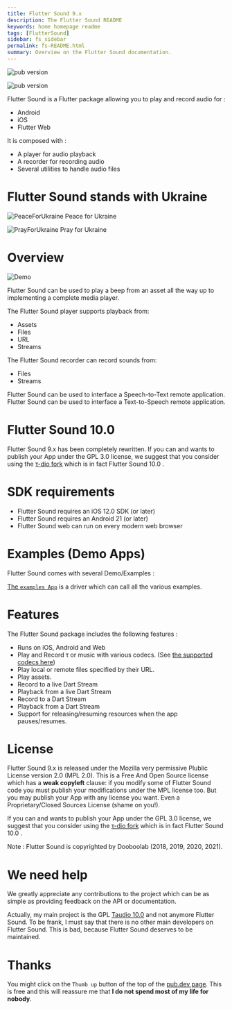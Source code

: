 ```yaml
---
title: Flutter Sound 9.x
description: The Flutter Sound README
keywords: home homepage readme
tags: [FlutterSound]
sidebar: fs_sidebar
permalink: fs-README.html
summary: Overview on the Flutter Sound documentation.
---
```


![pub version](https://img.shields.io/pub/v/flutter_sound.svg?style=flat-square)

![pub version](https://tau.canardoux.xyz/images/fs/Logotype-primary)

Flutter Sound is a Flutter package allowing you to play and record audio for :

- Android
- iOS
- Flutter Web

It is composed with :

- A player for audio playback
- A recorder for recording audio
- Several utilities to handle audio files

# Flutter Sound stands with Ukraine

![PeaceForUkraine](https://tau.canardoux.xyz/images/2-year-old-irish-girl-ukrainian.jpg)
Peace for Ukraine

![PrayForUkraine](https://tau.canardoux.xyz/images/banner.png)
Pray for Ukraine

# Overview

![Demo](https://user-images.githubusercontent.com/27461460/77531555-77c9ec00-6ed6-11ea-9813-320f943b08cc.gif)

Flutter Sound can be used to play a beep from an asset all the way up to implementing a complete media player.

The Flutter Sound player supports playback from:

- Assets
- Files
- URL
- Streams

The Flutter Sound recorder can record sounds from:

- Files
- Streams

Flutter Sound can be used to interface a Speech-to-Text remote application.
Flutter Sound can be used to interface a Text-to-Speech remote application.

# Flutter Sound 10.0

Flutter Sound 9.x has been completely rewritten. If you can and wants to publish your App under the GPL 3.0 license, we suggest that you consider using the [τ-dio fork](https://tau.canardoux.xyz/td-README.html) which is in fact Flutter Sound 10.0 .

# SDK requirements

- Flutter Sound requires an iOS 12.0 SDK \(or later\)
- Flutter Sound requires an Android 21 \(or later\)
- Flutter Sound web can run on every modern web browser

# Examples \(Demo Apps\)

Flutter Sound comes with several Demo/Examples :

[The `examples App`](https://github.com/canardoux/flutter_sound/blob/master/flutter_sound/example/lib/main.dart) is a driver which can call all the various examples.

# Features

The Flutter Sound package includes the following features :

- Runs on iOS, Android and Web
- Play and Record τ or music with various codecs. \(See [the supported codecs here](fs-guides_codec.html)\)
- Play local or remote files specified by their URL.
- Play assets.
- Record to a live Dart Stream
- Playback from a live Dart Stream
- Record to a Dart Stream
- Playback from a Dart Stream
- Support for releasing/resuming resources when the app pauses/resumes.

# License

Flutter Sound 9.x is released under the Mozilla very permissive Plublic License version 2.0 (MPL 2.0). This is a Free And Open Source license which has a **weak copyleft** clause: if you modify some of Flutter Sound code you must publish your modifications under the MPL license too. But you may publish your App with any license you want. Even a Proprietary/Closed Sources License (shame on you!).

If you can and wants to publish your App under the GPL 3.0 license, we suggest that you consider using the [τ-dio fork](https://tau.canardoux.xyz/td-README.html) which is in fact Flutter Sound 10.0 .

Note : Flutter Sound is copyrighted by Dooboolab (2018, 2019, 2020, 2021).

# We need help

We greatly appreciate any contributions to the project which can be as simple as providing feedback on the API or documentation.

Actually, my main project is the GPL [Taudio 10.0](https://tau.canardoux.xyz/td-README.html) and not anymore Flutter Sound. To be frank, I must say that there is no other main developers on Flutter Sound. This is bad, because Flutter Sound deserves to be maintained.

# Thanks

You might click on the `Thumb up` button of the top of the [pub.dev page](https://pub.dev/packages/flutter_sound).
This is free and this will reassure me that **I do not spend most of my life for nobody**.
